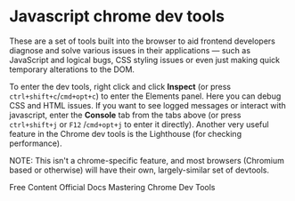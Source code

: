 # Javascript chrome dev tools

These are a set of tools built into the browser to aid frontend developers diagnose and solve various issues in their applications — such as JavaScript and logical bugs, CSS styling issues or even just making quick temporary alterations to the DOM.

To enter the dev tools, right click and click **Inspect** (or press `ctrl+shift+c`/`cmd+opt+c`) to enter the Elements panel. Here you can debug CSS and HTML issues. If you want to see logged messages or interact with javascript, enter the **Console** tab from the tabs above (or press `ctrl+shift+j` or `F12` /`cmd+opt+j` to enter it directly). Another very useful feature in the Chrome dev tools is the Lighthouse (for checking performance).

NOTE: This isn't a chrome-specific feature, and most browsers (Chromium based or otherwise) will have their own, largely-similar set of devtools.

<ResourceGroupTitle>Free Content</ResourceGroupTitle>
<BadgeLink colorScheme='yellow' badgeText='Read' href='https://developer.chrome.com/docs/devtools/overview/'>Official Docs</BadgeLink>
<BadgeLink colorScheme='yellow' badgeText='Read' href='https://www.freecodecamp.org/news/mastering-chrome-developer-tools-next-level-front-end-development-techniques-3ac0b6fe8a3/'>Mastering Chrome Dev Tools</BadgeLink>
